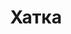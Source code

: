 --- 
title: "Хатка" 
site: "www.domik-ubk.com; www.xatka.ru" 
town: "Алушта" 
tel: ["+38 (050) 39-389-39, +38 (096) 32-680-55, +7 (978) 750-2-650"] 
address: "г. Алушта, ул. Багликова 21, офис 219 (2 этаж)" 
mail: "svet-a05@mail.ru, melana-al@mail.ru" 
--- 